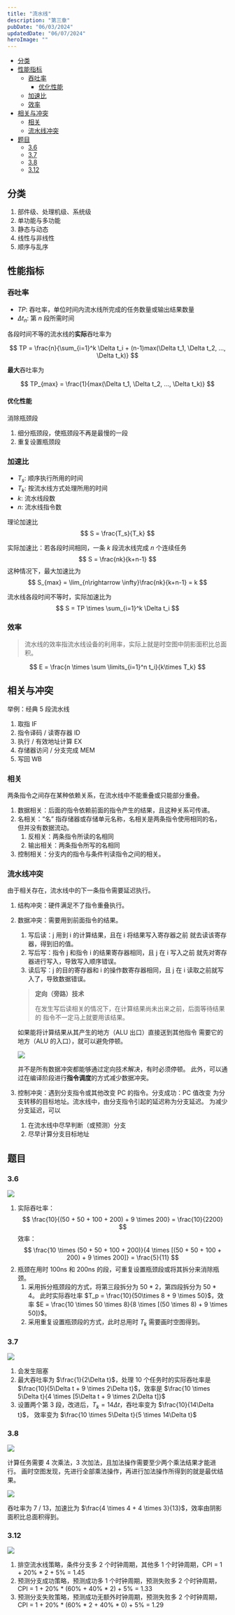```yaml
---
title: "流水线"
description: "第三章"
pubDate: "06/03/2024"
updatedDate: "06/07/2024"
heroImage: ""
---
```


<!--toc:start-->
- [分类](#分类)
- [性能指标](#性能指标)
  - [吞吐率](#吞吐率)
    - [优化性能](#优化性能)
  - [加速比](#加速比)
  - [效率](#效率)
- [相关与冲突](#相关与冲突)
  - [相关](#相关)
  - [流水线冲突](#流水线冲突)
- [题目](#题目)
  - [3.6](#36)
  - [3.7](#37)
  - [3.8](#38)
  - [3.12](#312)
<!--toc:end-->

## 分类

1. 部件级、处理机级、系统级
2. 单功能与多功能
3. 静态与动态
4. 线性与非线性
5. 顺序与乱序

## 性能指标

### 吞吐率

- $TP$: 吞吐率，单位时间内流水线所完成的任务数量或输出结果数量
- $\Delta t_n$: 第 $n$ 段所需时间

各段时间不等的流水线的**实际**吞吐率为

$$
TP = \frac{n}{\sum_{i=1}^k \Delta t_i + (n-1)max(\Delta t_1, \Delta t_2, ..., \Delta t_k)}
$$

**最大**吞吐率为

$$
TP_{max} = \frac{1}{max(\Delta t_1, \Delta t_2, ..., \Delta t_k)}
$$

#### 优化性能

消除瓶颈段
1. 细分瓶颈段，使瓶颈段不再是最慢的一段
2. 重复设置瓶颈段

### 加速比

- $T_s$: 顺序执行所用的时间
- $T_k$: 按流水线方式处理所用的时间
- $k$: 流水线段数
- $n$: 流水线指令数

理论加速比
$$
S = \frac{T_s}{T_k}
$$

实际加速比：若各段时间相同，一条 $k$ 段流水线完成 $n$ 个连续任务
$$
S = \frac{nk}{k+n-1}
$$
这种情况下，最大加速比为
$$
S_{max} = \lim_{n\rightarrow \infty}\frac{nk}{k+n-1} = k
$$

流水线各段时间不等时，实际加速比为
$$
S = TP \times \sum_{i=1}^k \Delta t_i
$$

### 效率

> 流水线的效率指流水线设备的利用率，实际上就是时空图中阴影面积比总面积。

$$
E = \frac{n \times \sum \limits_{i=1}^n t_i}{k\times T_k}
$$

## 相关与冲突

举例：经典 5 段流水线
1. 取指 IF
2. 指令译码 / 读寄存器 ID
3. 执行 / 有效地址计算 EX
4. 存储器访问 / 分支完成 MEM
5. 写回 WB

### 相关

两条指令之间存在某种依赖关系，在流水线中不能重叠或只能部分重叠。
1. 数据相关：后面的指令依赖前面的指令产生的结果，且这种关系可传递。
2. 名相关：“名” 指存储器或存储单元名称，名相关是两条指令使用相同的名，
但并没有数据流动。
    1. 反相关：两条指令所读的名相同
    2. 输出相关：两条指令所写的名相同
3. 控制相关：分支内的指令与条件判读指令之间的相关。

### 流水线冲突

由于相关存在，流水线中的下一条指令需要延迟执行。
1. 结构冲突：硬件满足不了指令重叠执行。
2. 数据冲突：需要用到前面指令的结果。
    1. 写后读：j 用到 i 的计算结果，且在 i 将结果写入寄存器之前
    就去读该寄存器，得到旧的值。
    2. 写后写：指令 j 和指令 i 的结果寄存器相同，且 j 在 i 写入之前
    就先对寄存器进行写入，导致写入顺序错误。
    3. 读后写：j 的目的寄存器和 i 的操作数寄存器相同，且 j 在 i
    读取之前就写入了，导致数据错误。

    > **定向（旁路）技术**
    >
    > 在发生写后读相关的情况下，在计算结果尚未出来之前，后面等待结果的
    指令不一定马上就要用该结果。

    如果能将计算结果从其产生的地方（ALU 出口）直接送到其他指令
    需要它的地方（ALU 的入口），就可以避免停顿。

    ![](../../../assets/comp_archi/forwarding.png)

    并不是所有数据冲突都能够通过定向技术解决，有时必须停顿。
    此外，可以通过在编译阶段进行**指令调度**的方式减少数据冲突。

3. 控制冲突：遇到分支指令或其他改变 PC 的指令。分支成功：PC 值改变
为分支转移的目标地址。流水线中，由分支指令引起的延迟称为分支延迟。
为减少分支延迟，可以
    1. 在流水线中尽早判断（或预测）分支
    2. 尽早计算分支目标地址

## 题目

### 3.6

![](../../../assets/comp_archi/3.6.png)

1. 实际吞吐率：
    $$
    \frac{10}{(50 + 50 + 100 + 200) + 9 \times 200} = \frac{10}{2200}
    $$
    效率：
    $$
    \frac{10 \times (50 + 50 + 100 + 200)}{4 \times [(50 + 50 + 100 + 200) + 9 \times 200]} = \frac{5}{11}
    $$
2. 瓶颈在用时 100ns 和 200ns 的段，可重复设置瓶颈段或将其拆分来消除瓶颈。
    1. 采用拆分瓶颈段的方式，将第三段拆分为 50 * 2，第四段拆分为 50 * 4。
    此时实际吞吐率 $T_p = \frac{10}{50\times 8 + 9 \times 50}$，效率
    $E = \frac{10 \times 50 \times 8}{8 \times [(50 \times 8) + 9 \times 50]}$。
    2. 采用重复设置瓶颈段的方式，此时总用时 $T_k$ 需要画时空图得到。

### 3.7

![](../../../assets/comp_archi/3.7.png)

1. 会发生阻塞
2. 最大吞吐率为 $\frac{1}{2\Delta t}$，处理 10 个任务时的实际吞吐率是
$\frac{10}{5\Delta t + 9 \times 2\Delta t}$，效率是
$\frac{10 \times 5\Delta t}{4 \times [5\Delta t + 9 \times 2\Delta t]}$
3. 设置两个第 3 段，改进后，$T_k = 14\Delta t$，吞吐率变为 $\frac{10}{14\Delta t}$，
效率变为 $\frac{10 \times 5\Delta t}{5 \times 14\Delta t}$

### 3.8

![](../../../assets/comp_archi/3.8.png)

计算任务需要 4 次乘法，3 次加法，且加法操作需要至少两个乘法结果才能进行。
画时空图发现，先进行全部乘法操作，再进行加法操作所得到的就是最优结果。

![](../../../assets/comp_archi/3.8.1.png)

吞吐率为 7 / 13，加速比为 $\frac{4 \times 4 + 4 \times 3}{13}$，效率由阴影面积比总面积得到。

### 3.12

![](../../../assets/comp_archi/3.12.png)

1. 排空流水线策略，条件分支多 2 个时钟周期，其他多 1 个时钟周期，CPI = 1 + 20% \* 2 + 5% = 1.45
2. 预测分支成功策略，预测成功多 1 个时钟周期，预测失败多 2 个时钟周期，
CPI = 1 + 20% \* (60% + 40% \* 2) + 5% = 1.33 
3. 预测分支失败策略，预测成功无额外时钟周期，预测失败多 2 个时钟周期，
CPI = 1 + 20% \* (60% \* 2 + 40% \* 0) + 5% = 1.29
